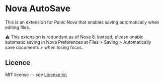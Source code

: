 # Nova AutoSave

This is an extension for Panic Nova that enables saving automatically when editing files.

⚠️ This extension is redundant as of Nova 8. Instead, please enable automatic saving in Nova Preferences at Files > Saving > Automatically save documents > when losing focus.

## Licence

MIT license — see [License.txt](/License.txt)
